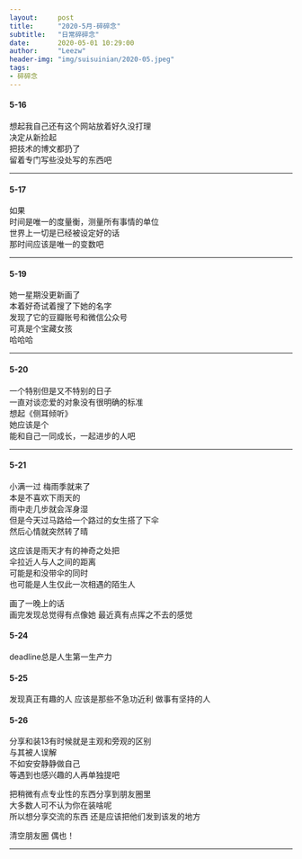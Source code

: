 ```yaml
---
layout:     post 
title:      "2020-5月-碎碎念"
subtitle:   "日常碎碎念"
date:       2020-05-01 10:29:00
author:     "Leezw"
header-img: "img/suisuinian/2020-05.jpeg"
tags:
- 碎碎念
---
```


#### 5-16    
想起我自己还有这个网站放着好久没打理      
决定从新捡起     
把技术的博文都扔了     
留着专门写些没处写的东西吧       

---

#### 5-17
如果         
时间是唯一的度量衡，测量所有事情的单位            
世界上一切是已经被设定好的话           
那时间应该是唯一的变数吧         

---

#### 5-19
她一星期没更新画了     
本着好奇试着搜了下她的名字     
发现了它的豆瓣账号和微信公众号     
可真是个宝藏女孩      
哈哈哈    

---

#### 5-20
一个特别但是又不特别的日子    
一直对谈恋爱的对象没有很明确的标准    
想起《侧耳倾听》    
她应该是个    
能和自己一同成长，一起进步的人吧    

---

#### 5-21
小满一过 梅雨季就来了     
本是不喜欢下雨天的     
雨中走几步就会浑身湿     
但是今天过马路给一个路过的女生搭了下伞     
然后心情就突然转了晴     

这应该是雨天才有的神奇之处把     
伞拉近人与人之间的距离     
可能是和没带伞的同时     
也可能是人生仅此一次相遇的陌生人     

画了一晚上的话     
画完发现总觉得有点像她
最近真有点挥之不去的感觉

#### 5-24
deadline总是人生第一生产力

#### 5-25
发现真正有趣的人
应该是那些不急功近利
做事有坚持的人

#### 5-26
分享和装13有时候就是主观和旁观的区别     
与其被人误解     
不如安安静静做自己     
等遇到也感兴趣的人再单独提吧     

把稍微有点专业性的东西分享到朋友圈里     
大多数人可不认为你在装啥呢     
所以想分享交流的东西 还是应该把他们发到该发的地方     

清空朋友圈 偶也！




---







